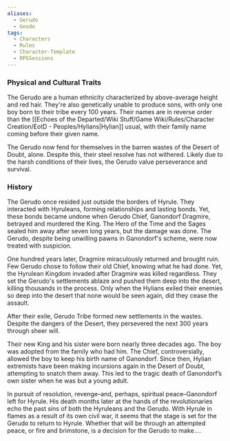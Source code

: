```yaml
---
aliases:
  - Gerudo
  - Geudo
tags:
  - Characters
  - Rules
  - Character-Template
  - RPGSessions
---
```

### Physical and Cultural Traits
The Gerudo are a human ethnicity characterized by above-average height and red hair. They're also genetically unable to produce sons, with only one boy born to their tribe every 100 years. Their names are in reverse order than the [[Echoes of the Departed/Wiki Stuff/Game Wiki/Rules/Character Creation/EotD - Peoples/Hylians|Hylian]] usual, with their family name coming before their given name.

The Gerudo now fend for themselves in the barren wastes of the Desert of Doubt, alone. Despite this, their steel resolve has not withered. Likely due to the harsh conditions of their lives, the Gerudo value perseverance and survival.

### History
The Gerudo once resided just outside the borders of Hyrule. They interacted with Hyruleans, forming relationships and lasting bonds. Yet, these bonds became undone when Gerudo Chief, Ganondorf Dragmire, betrayed and murdered the King. The Hero of the Time and the Sages sealed him away after seven long years, but the damage was done. The Gerudo, despite being unwilling pawns in Ganondorf's scheme, were now treated with suspicion.

One hundred years later, Dragmire miraculously returned and brought ruin. Few Gerudo chose to follow their old Chief, knowing what he had done. Yet, the Hyrulean Kingdom invaded after Dragmire was killed regardless. They set the Gerudo's settlements ablaze and pushed them deep into the desert, killing thousands in the process. Only when the Hylians exiled their enemies so deep into the desert that none would be seen again, did they cease the assault.

After their exile, Gerudo Tribe formed new settlements in the wastes. Despite the dangers of the Desert, they persevered the next 300 years through sheer will.

Their new King and his sister were born nearly three decades ago. The boy was adopted from the family who had him. The Chief, controversially, allowed the boy to keep his birth name of Ganondorf. Since then, Hylian extremists have been making incursions again in the Desert of Doubt, attempting to snatch them away. This led to the tragic death of Ganondorf’s own sister when he was but a young adult. 

In pursuit of resolution, revenge–and, perhaps, spiritual peace–Ganondorf left for Hyrule. His death months later at the hands of the revolutionaries echo the past sins of both the Hyruleans and the Gerudo. With Hyrule in flames as a result of its own civil war, it seems that the stage is set for the Gerudo to return to Hyrule. Whether that will be through an attempted peace, or fire and brimstone, is a decision for the Gerudo to make....